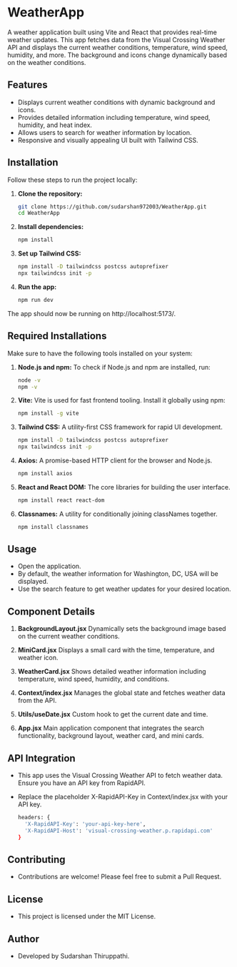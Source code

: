 # WeatherApp

A weather application built using Vite and React that provides real-time weather updates. This app fetches data from the Visual Crossing Weather API and displays the current weather conditions, temperature, wind speed, humidity, and more. The background and icons change dynamically based on the weather conditions.

## Features

- Displays current weather conditions with dynamic background and icons.
- Provides detailed information including temperature, wind speed, humidity, and heat index.
- Allows users to search for weather information by location.
- Responsive and visually appealing UI built with Tailwind CSS.

## Installation

Follow these steps to run the project locally:

1. **Clone the repository:**

   ```bash
   git clone https://github.com/sudarshan972003/WeatherApp.git
   cd WeatherApp

2. **Install dependencies:**

   ```bash
   npm install

3. **Set up Tailwind CSS:**

   ```bash
   npm install -D tailwindcss postcss autoprefixer
   npx tailwindcss init -p

4. **Run the app:**

   ```bash
   npm run dev

The app should now be running on http://localhost:5173/.


## Required Installations

Make sure to have the following tools installed on your system:

1. **Node.js and npm:**
   To check if Node.js and npm are installed, run:
   ```bash
   node -v
   npm -v

2. **Vite:**
   Vite is used for fast frontend tooling. Install it globally using npm:
   ```bash
   npm install -g vite

3. **Tailwind CSS:**
   A utility-first CSS framework for rapid UI development.
   ```bash
   npm install -D tailwindcss postcss autoprefixer
   npx tailwindcss init -p

4. **Axios:**
   A promise-based HTTP client for the browser and Node.js.
   ```bash
   npm install axios

5. **React and React DOM:**
   The core libraries for building the user interface.
   ```bash
   npm install react react-dom

6. **Classnames:**
   A utility for conditionally joining classNames together.
   ```bash
   npm install classnames


## Usage
- Open the application.
- By default, the weather information for Washington, DC, USA will be displayed.
- Use the search feature to get weather updates for your desired location.

## Component Details
1. **BackgroundLayout.jsx**
   Dynamically sets the background image based on the current weather conditions.

2. **MiniCard.jsx**
   Displays a small card with the time, temperature, and weather icon.
   
3. **WeatherCard.jsx**
   Shows detailed weather information including temperature, wind speed, humidity, and conditions.

4. **Context/index.jsx**
   Manages the global state and fetches weather data from the API.

5. **Utils/useDate.jsx**
   Custom hook to get the current date and time.

6. **App.jsx**
   Main application component that integrates the search functionality, background layout, weather card, and mini cards.


## API Integration
- This app uses the Visual Crossing Weather API to fetch weather data. Ensure you have an API key from RapidAPI.
- Replace the placeholder X-RapidAPI-Key in Context/index.jsx with your API key.

  ```bash
  headers: {
    'X-RapidAPI-Key': 'your-api-key-here',
    'X-RapidAPI-Host': 'visual-crossing-weather.p.rapidapi.com'
  }

## Contributing
- Contributions are welcome! Please feel free to submit a Pull Request.

## License
- This project is licensed under the MIT License.

## Author
- Developed by Sudarshan Thiruppathi.



   







   
